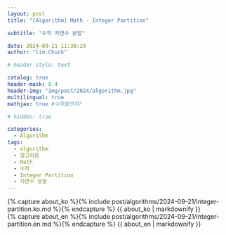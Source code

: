 ```yaml
---
layout: post
title: "[Algorithm] Math - Integer Partition"

subtitle: "수학 자연수 분할"

date: 2024-09-21 11:38:29
author: "lim.Chuck"

# header-style: text

catalog: true
header-mask: 0.4
header-img: "img/post/2024/algorithm.jpg"
multilingual: true
mathjax: true #수학쓸껀지?

# hidden: true

categories:
  - Algorithm
tags:
  - algorithm
  - 알고리즘
  - Math
  - 수학
  - Integer Partition
  - 자연수 분할
---
```


<div class="ko post-container">
    {% capture about_ko %}{% include post/algorithms/2024-09-21/integer-partition.ko.md %}{% endcapture %}
    {{ about_ko | markdownify }}
</div>
<div class="en post-container">
    {% capture about_en %}{% include post/algorithms/2024-09-21/integer-partition.en.md %}{% endcapture %}
    {{ about_en | markdownify }}
</div>
